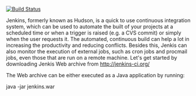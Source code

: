 

[![Build Status](http://49.207.180.11:8085/job/sampleJenkins/badge/icon?style=plastic)](http://49.207.180.11:8085/job/sampleJenkins/)

Jenkins, formerly known as Hudson, is a quick to use continuous integration system, which can be used to automate the built of your projects at a scheduled time or when a trigger is raised (e.g. a CVS commit) or simply when the user requests it. The automated, continuous build can help a lot in increasing the productivity and reducing conflicts.
Besides this, Jenkis can also monitor the execution of external jobs, such as cron jobs and procmail jobs, even those that are run on a remote machine. Let's get started by downloading Jenkis Web archive from http://jenkins-ci.org/

The Web archive can be either executed as a Java application by running:
	
java -jar jenkins.war
